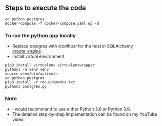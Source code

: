 ## Steps to execute the code

```
cd python_postgres
docker-compose -f docker-compose.yaml up -d
```

### To run the python app locally

* Replace *postgres* with *localhost* for the host in SQLAlchemy [*create_engine*](https://github.com/vinclv/data-engineering-minds-python/blob/main/postgres_python/postgres.py#L6).
* Install virtual environment<br/>
```
pip3 install virtualenv virtualenvwrapper
python3 -m venv venv
source venv/bin/activate
cd python_postgres
pip3 install -r requirements.txt
python3 postgres.py
```
### Note
* I would recommend to use either Python 3.6 or Python 3.9.
* The detailed step-by-step implementation can be found on my YouTube video.
  `